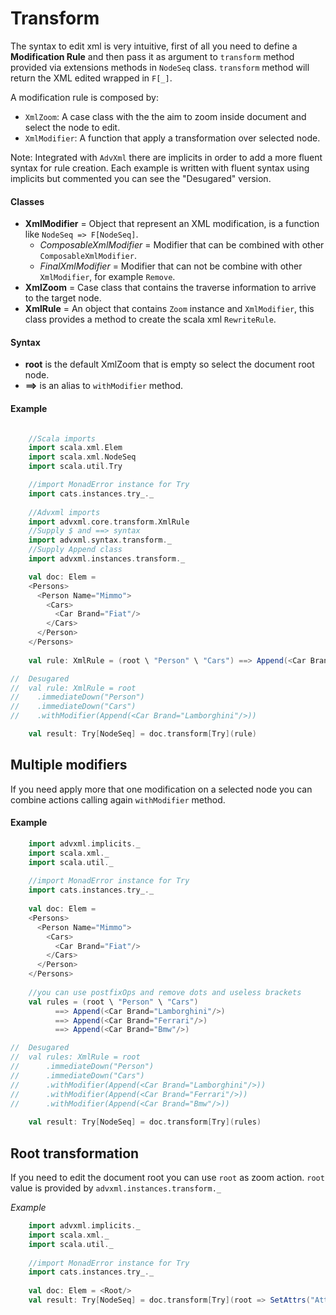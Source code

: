 # Transform
The syntax to edit xml is very intuitive, first of all you need to define a **Modification Rule**
and then pass it as argument to `transform` method provided via extensions methods in `NodeSeq` class. 
`transform` method will return the XML edited wrapped in `F[_]`.

A modification rule is composed by:
- `XmlZoom`: A case class with the the aim to zoom inside document and select the node to edit.
- `XmlModifier`: A function that apply a transformation over selected node.

Note: Integrated with `AdvXml` there are implicits in order to add a more fluent syntax for rule creation.
Each example is written with fluent syntax using implicits but commented you can see the "Desugared" version.
 
#### Classes
- **XmlModifier** = Object that represent an XML modification, is a function like `NodeSeq => F[NodeSeq]`.
   - *ComposableXmlModifier* = Modifier that can be combined with other `ComposableXmlModifier`.
   - *FinalXmlModifier* = Modifier that can not be combine with other `XmlModifier`, for example `Remove`.
- **XmlZoom** = Case class that contains the traverse information to arrive to the target node.
- **XmlRule** = An object that contains `Zoom` instance and `XmlModifier`, this class provides a method to create the 
scala xml `RewriteRule`.

#### Syntax
- **root** is the default XmlZoom that is empty so select the document root node.
- **==>** is an alias to `withModifier` method.
 
#### Example
```scala

    //Scala imports
    import scala.xml.Elem
    import scala.xml.NodeSeq
    import scala.util.Try

    //import MonadError instance for Try
    import cats.instances.try_._
    
    //Advxml imports
    import advxml.core.transform.XmlRule
    //Supply $ and ==> syntax
    import advxml.syntax.transform._
    //Supply Append class
    import advxml.instances.transform._

    val doc: Elem = 
    <Persons>
      <Person Name="Mimmo">
        <Cars>
          <Car Brand="Fiat"/>
        </Cars>
      </Person>
    </Persons>
    
    val rule: XmlRule = (root \ "Person" \ "Cars") ==> Append(<Car Brand="Lamborghini"/>) 

//  Desugared
//  val rule: XmlRule = root
//    .immediateDown("Person")
//    .immediateDown("Cars")
//    .withModifier(Append(<Car Brand="Lamborghini"/>))

    val result: Try[NodeSeq] = doc.transform[Try](rule)
```

## Multiple modifiers
If you need apply more that one modification on 
a selected node you can combine actions calling again `withModifier` method.

#### Example
```scala
    import advxml.implicits._
    import scala.xml._
    import scala.util._
   
    //import MonadError instance for Try
    import cats.instances.try_._
    
    val doc: Elem = 
    <Persons>
      <Person Name="Mimmo">
        <Cars>
          <Car Brand="Fiat"/>
        </Cars>
      </Person>
    </Persons>
    
    //you can use postfixOps and remove dots and useless brackets 
    val rules = (root \ "Person" \ "Cars") 
          ==> Append(<Car Brand="Lamborghini"/>)
          ==> Append(<Car Brand="Ferrari"/>)
          ==> Append(<Car Brand="Bmw"/>)

//  Desugared
//  val rules: XmlRule = root
//      .immediateDown("Person")
//      .immediateDown("Cars")
//      .withModifier(Append(<Car Brand="Lamborghini"/>))
//      .withModifier(Append(<Car Brand="Ferrari"/>))
//      .withModifier(Append(<Car Brand="Bmw"/>))
        
    val result: Try[NodeSeq] = doc.transform[Try](rules)  
```

## Root transformation
If you need to edit the document root you can use `root` as zoom action.
`root` value is provided by `advxml.instances.transform._` 

 *Example*
```scala
    import advxml.implicits._
    import scala.xml._
    import scala.util._
   
    //import MonadError instance for Try
    import cats.instances.try_._
    
    val doc: Elem = <Root/>
    val result: Try[NodeSeq] = doc.transform[Try](root => SetAttrs("Attr1" := "TEST"))
```